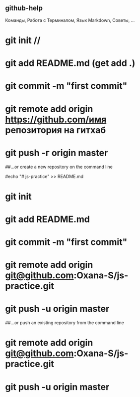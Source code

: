 ## github-help
Команды, Работа с Терминалом, Язык Markdown, Советы, ...
# git init // 

# git add README.md (get add .)
# git commit -m "first commit"
# git remote add origin https://github.com/имя репозитория на гитхаб
# git push -г origin master


##…or create a new repository on the command line

#echo "# js-practice" >> README.md
# git init
# git add README.md
# git commit -m "first commit"
# git remote add origin git@github.com:Oxana-S/js-practice.git
# git push -u origin master

##…or push an existing repository from the command line

# git remote add origin git@github.com:Oxana-S/js-practice.git
# git push -u origin master
